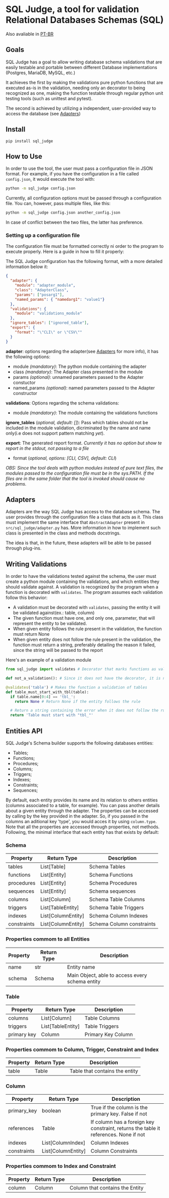 # SQL Judge, a tool for validation Relational Databases Schemas (SQL)

Also avaliable in [PT-BR](https://github.com/MxBromelia/SQL-Judge/blob/master/doc/README_pt-br.md)

## Goals
SQL Judge has a goal to allow writing database schema validations that are easily testable and portable between different Database implementations (Postgres, MariaDB, MySQL, etc.)

It achieves the first by making the validations pure python functions that are executed as-is in the validation, needing only an decorator to being recognized as one, making the function testable through regular python unit testing tools (such as unittest and pytest).

The second is achieved by utilizing a independent, user-provided way to access the database (see [Adapters](#Adapters))

## Install
```
pip install sql_judge
```

## How to Use
In order to use the tool, the user must pass a configuration file in JSON format. For example, if you have the configuration in a file called ```config.json```, it would execute the tool with:

```bash
python -m sql_judge config.json
```

Currently, all configuration options must be passed through a configuration file. You can, however, pass multiple files, like this:

```bash
python -m sql_judge config.json another_config.json
```

In case of conflict between the two files, the latter has preference.

### Setting up a configuration file
The configuration file must be formatted correctly ni order to the program to execute properly. Here is a guide in how to fill it properly:

The SQL Judge configuration has the following format, with a more detailed information below it:
```json
{
  "adapter": {
    "module": "adapter_module",
    "class": "AdapterClass",
    "params": ["posarg1"],
    "named_params": { "namedarg1": "value1"}  
  },
  "validations": {
    "module": "validations_module"
  },
  "ignore_tables": ["ignored_table"],
  "export": {
    "format": "\"CLI\" or \"CSV\""
  }
}
```

**adapter**: options regarding the adapter(see [Adapters](#Adapters) for more info), it has the following options:
 - module *(mandatory)*: The python module containing the adapter
 - class *(mandatory)*: The Adapter class presented in the module
 - params *(optional)*: unnamed parameters passed to the Adapter constuctor
 - named_params *(optional)*: named parameters passed to the Adapter constructor

**validations**: Options regarding the schema validations:
 - module *(mandatory)*: The module containing the validations functions

**ignore_tables** (*optional, default: []*): Pass which tables should not be included in the module validation, dicriminated by the name and name only(i.e does not support pattern matching _yet_).

**export**: The generated report format. *Currently it has no option but show te report in the stdout, not passing to a file*
 - format (*optional, options: [CLI, CSV], default: CLI*)

 _OBS: Since the tool deals with python modules instead of pure text files, the modules passed to the configuration file must be in the sys.PATH. If the files are in the same folder that the tool is invoked should cause no problems._
 
## Adapters
Adapters are the way SQL Judge has access to the database schema. The user provides through the configuration file a class that acts as it. This class must implement the same interface that ```AbstractAdapter``` present in ```src/sql_judge/adapter.py``` has. More information in how to implement such class is presented in the class and methods docstrings.

The idea is that, in the future, these adapters will be able to be passed through plug-ins.

## Writing Validations
In order to have the validations tested against the schema, the user must create a python module containing the validations, and which entities they should validate against. A validation is recognized by the program when a function is decorated with ```validates```. The program assumes each validation follow this behavior:

 - A validation must be decorated with ```validates```, passing the entity it will be validated against(ex.: table, column)
 - The given function must have one, and only one, parameter, that will represent the entity to be validated.
 - When given entity follows the rule present in the validation, the function must return None
 - When given entity does not follow the rule present in the validation, the function must return a string, preferably detailing the reason it failed, since the string will be passed to the report

Here's an example of a validation module

```python
from sql_judge import validates # Decorator that marks functions as validations

def not_a_validation(): # Since it does not have the decorator, it is not recognized as a validation

@validates('table') # Makes the function a validation of tables
def table_must_start_with_tbl(table):
  if table.name[0:4] == 'tbl_':
    return None # Return None if the entity follows the rule

  # Return a string containing the error when it does not follow the rule
  return 'Table must start with "tbl_"'
```

## Entities API
SQL Judge's Schema builder supports the following databases entities:
 - Tables;
 - Functions;
 - Procedures;
 - Columns;
 - Triggers;
 - Indexes;
 - Constraints;
 - Sequences;

By default, each entity provides its name and its relation to others entities (columns associated to a table, for example). You can pass another details about a given entity through the adapter. The properties can be accessed by calling by the key provided in the adapter. So, if you passed in the columns an aditional key 'type', you would acces it by using ```column.type```. Note that all the properties are accessed through properties, not methods. Following, the minimal interface that each entity has that exists by default:

### Schema
|Property   |Return Type       |Description              |  
|-----------|------------------|-------------------------|  
|tables     |List[Table]       |Schema Tables            |  
|functions  |List[Entity]      |Schema Functions         |  
|procedures |List[Entity]      |Schema Procedures        |  
|sequences  |List[Entity]      |Schema sequences         |  
|columns    |List[Column]      |Schema Table Columns     |  
|triggers   |List[TableEntity] |Schema Table Triggers    |  
|indexes    |List[ColumnEntity]|Schema Column Indexes    |  
|constraints|List[ColumnEntity]|Schema Column constraints|  

### Properties commom to all Entities
|Property|Return Type|Description                                                 |  
|--------|-----------|------------------------------------------------------------|  
|name    |str        |Entity name                                                 |  
|schema  |Schema     |Main Object, able to access every schema entity             |  

### Table
|Property   |Return Type      |Description       |      
|-----------|-----------------|------------------|  
|columns    |List[Column]     |Table Columns     |  
|triggers   |List[TableEntity]|Table Triggers    |  
|primary key|Column           |Primary Key Column|

### Properties commom to Column, Trigger, Constraint and Index
|Property|Return Type|Description                   |      
|--------|-----------|------------------------------|  
|table   |Table      |Table that contains the entity|

### Column
|Property   |Return Type       |Description                                                                         |      
|-----------|------------------|------------------------------------------------------------------------------------|  
|primary_key|boolean           |True if the column is the primary key. False if not                                 |
|references |Table             |If column has a foreign key constraint, returns the table it references. None if not|
|indexes    |List[ColumnIndex] |Column Indexes                                                                      |
|constraints|List[ColumnEntity]|Column Constraints                                                                  |

### Properties commom to Index and Constraint
|Property|Return Type|Description                    |      
|--------|-----------|-------------------------------|  
|column  |Column     |Column that contains the Entity|
